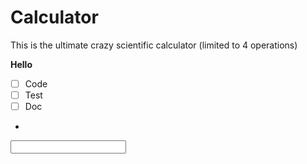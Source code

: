 # Calculator
This is the ultimate crazy scientific calculator (limited to 4 operations)

**Hello**

- [ ] Code
- [ ] Test
- [ ] Doc
- 

<input type='text' name='deployment'>
